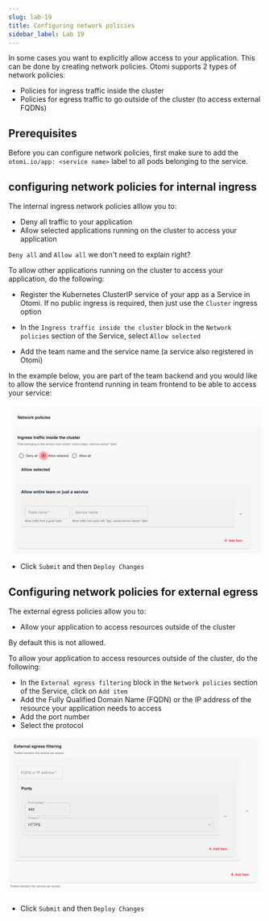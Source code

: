 ```yaml
---
slug: lab-19
title: Configuring network policies
sidebar_label: Lab 19
---
```


In some cases you want to explicitly allow access to your application. This can be done by creating network policies. Otomi supports 2 types of network policies:

- Policies for ingress traffic inside the cluster
- Policies for egress traffic to go outside of the cluster (to access external FQDNs)

## Prerequisites

Before you can configure network policies, first make sure to add the  `otomi.io/app: <service name>` label to all pods belonging to the service.

## configuring network policies for internal ingress

The internal ingress network policies alllow you to:

- Deny all traffic to your application
- Allow selected applications running on the cluster to access your application

`Deny all` and `Allow all` we don't need to explain right?

To allow other applications running on the cluster to access your application, do the following:

- Register the Kubernetes ClusterIP service of your app as a Service in Otomi. If no public ingress is required, then just use the `Cluster` ingress option

- In the `Ingress traffic inside the cluster` block in the `Network policies` section of the Service, select `Allow selected`
- Add the team name and the service name (a service also registered in Otomi)

In the example below, you are part of the team backend and you would like to allow the service frontend running in team frontend to be able to access your service:

![harbor-projects](../../img/create-netpols.png)

- Click `Submit` and then `Deploy Changes`

## Configuring network policies for external egress

The external egress policies allow you to:

- Allow your application to access resources outside of the cluster

By default this is not allowed.

To allow your application to access resources outside of the cluster, do the following:

- In the `External egress filtering` block in the `Network policies` section of the Service, click on `Add item`
- Add the Fully Qualified Domain Name (FQDN) or the IP address of the resource your application needs to access
- Add the port number
- Select the protocol

![harbor-projects](../../img/create-netpols-2.png)

- Click `Submit` and then `Deploy Changes`

